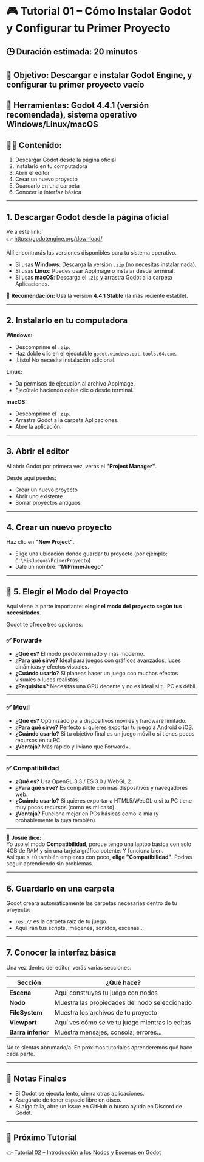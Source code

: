 # 🎮 Tutorial 01 – Cómo Instalar Godot y Configurar tu Primer Proyecto

## 🕒 Duración estimada: 20 minutos  
## 📌 Objetivo: Descargar e instalar Godot Engine, y configurar tu primer proyecto vacío  
## 🧰 Herramientas: Godot 4.4.1 (versión recomendada), sistema operativo Windows/Linux/macOS  
## 🧑‍💻 Contenido:

1. Descargar Godot desde la página oficial  
2. Instalarlo en tu computadora  
3. Abrir el editor  
4. Crear un nuevo proyecto  
5. Guardarlo en una carpeta  
6. Conocer la interfaz básica  

---

## 1. Descargar Godot desde la página oficial

Ve a este link:  
👉 https://godotengine.org/download/ 

Allí encontrarás las versiones disponibles para tu sistema operativo.

- Si usas **Windows**: Descarga la versión `.zip` (no necesitas instalar nada).
- Si usas **Linux**: Puedes usar AppImage o instalar desde terminal.
- Si usas **macOS**: Descarga el `.zip` y arrastra Godot a la carpeta Aplicaciones.

📌 **Recomendación:** Usa la versión **4.4.1 Stable** (la más reciente estable).

---

## 2. Instalarlo en tu computadora

**Windows:**
- Descomprime el `.zip`.
- Haz doble clic en el ejecutable `godot.windows.opt.tools.64.exe`.
- ¡Listo! No necesita instalación adicional.

**Linux:**
- Da permisos de ejecución al archivo AppImage.
- Ejecútalo haciendo doble clic o desde terminal.

**macOS:**
- Descomprime el `.zip`.
- Arrastra Godot a la carpeta Aplicaciones.
- Abre la aplicación.

---

## 3. Abrir el editor

Al abrir Godot por primera vez, verás el **"Project Manager"**.

Desde aquí puedes:
- Crear un nuevo proyecto
- Abrir uno existente
- Borrar proyectos antiguos

---

## 4. Crear un nuevo proyecto

Haz clic en **"New Project"**.

- Elige una ubicación donde guardar tu proyecto (por ejemplo: `C:\MisJuegos\PrimerProyecto`)
- Dale un nombre: **"MiPrimerJuego"**

---

## 🔧 5. Elegir el Modo del Proyecto

Aquí viene la parte importante: **elegir el modo del proyecto según tus necesidades**.

Godot te ofrece tres opciones:

### ✅ Forward+

- **¿Qué es?** El modo predeterminado y más moderno.
- **¿Para qué sirve?** Ideal para juegos con gráficos avanzados, luces dinámicas y efectos visuales.
- **¿Cuándo usarlo?** Si planeas hacer un juego con muchos efectos visuales o luces realistas.
- **¿Requisitos?** Necesitas una GPU decente y no es ideal si tu PC es débil.

---

### ✅ Móvil

- **¿Qué es?** Optimizado para dispositivos móviles y hardware limitado.
- **¿Para qué sirve?** Perfecto si quieres exportar tu juego a Android o iOS.
- **¿Cuándo usarlo?** Si tu objetivo final es un juego móvil o si tienes pocos recursos en tu PC.
- **¿Ventaja?** Más rápido y liviano que Forward+.

---

### ✅ Compatibilidad

- **¿Qué es?** Usa OpenGL 3.3 / ES 3.0 / WebGL 2.
- **¿Para qué sirve?** Es compatible con más dispositivos y navegadores web.
- **¿Cuándo usarlo?** Si quieres exportar a HTML5/WebGL o si tu PC tiene muy pocos recursos (como es mi caso).
- **¿Ventaja?** Funciona mejor en PCs básicas como la mía (y probablemente la tuya también).

---

📌 **Josué dice:**  
Yo uso el modo **Compatibilidad**, porque tengo una laptop básica con solo 4GB de RAM y sin una tarjeta gráfica potente. Y funciona bien.  
Así que si tú también empiezas con poco, **elige "Compatibilidad"**. Podrás seguir aprendiendo sin problemas.

---

## 6. Guardarlo en una carpeta

Godot creará automáticamente las carpetas necesarias dentro de tu proyecto:
- `res://` es la carpeta raíz de tu juego.
- Aquí irán tus scripts, imágenes, sonidos, escenas...

---

## 7. Conocer la interfaz básica

Una vez dentro del editor, verás varias secciones:

| Sección | ¿Qué hace? |
|--------|-------------|
| **Escena** | Aquí construyes tu juego con nodos |
| **Nodo** | Muestra las propiedades del nodo seleccionado |
| **FileSystem** | Muestra los archivos de tu proyecto |
| **Viewport** | Aquí ves cómo se ve tu juego mientras lo editas |
| **Barra inferior** | Muestra mensajes, consola, errores... |

No te sientas abrumado/a. En próximos tutoriales aprenderemos qué hace cada parte.

---

## 📝 Notas Finales

- Si Godot se ejecuta lento, cierra otras aplicaciones.
- Asegúrate de tener espacio libre en disco.
- Si algo falla, abre un issue en GitHub o busca ayuda en Discord de Godot.

---

## 🚀 Próximo Tutorial

👉 [Tutorial 02 – Introducción a los Nodos y Escenas en Godot](../tutoriales/02_nodos_y_escenas.md)


